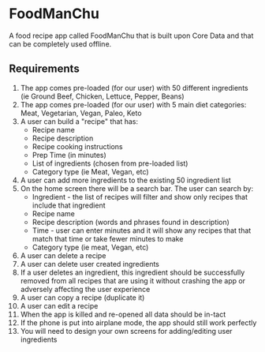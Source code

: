 
# FoodManChu

A food recipe app called FoodManChu that is built upon Core Data and that can be completely used offline.


## Requirements

1. The app comes pre-loaded (for our user) with 50 different ingredients (ie Ground Beef, Chicken, Lettuce, Pepper, Beans) <br />
2. The app comes pre-loaded (for our user) with 5 main diet categories: Meat, Vegetarian, Vegan, Paleo, Keto <br />
3. A user can build a "recipe" that has:
    - Recipe name
    - Recipe description
    - Recipe cooking instructions
    - Prep Time (in minutes)
    - List of ingredients (chosen from pre-loaded list)
    - Category type (ie Meat, Vegan, etc) <br />
4. A user can add more ingredients to the existing 50 ingredient list <br />
5. On the home screen there will be a search bar. The user can search by: 
    - Ingredient - the list of recipes will filter and show only recipes that include that ingredient
    - Recipe name
    - Recipe description (words and phrases found in description)
    - Time - user can enter minutes and it will show any recipes that that match that time or take fewer minutes to make
    - Category type (ie meat, Vegan, etc) <br />
6. A user can delete a recipe <br />
7. A user can delete user created ingredients <br />
8. If a user deletes an ingredient, this ingredient should be successfully removed from all recipes that are using it without crashing the app or adversely affecting the user experience <br />
9.  A user can copy a recipe (duplicate it) <br />
10. A user can edit a recipe <br />
11. When the app is killed and re-opened all data should be in-tact <br />
12. If the phone is put into airplane mode, the app should still work perfectly <br />
13. You will need to design your own screens for adding/editing user ingredients


